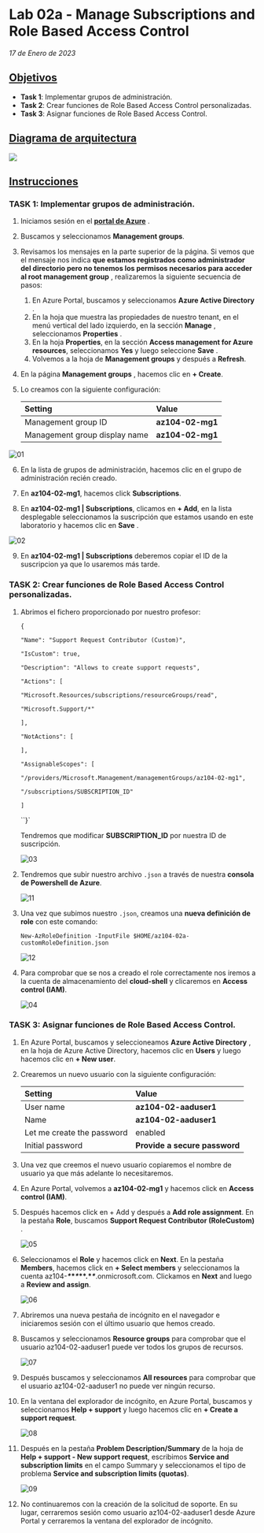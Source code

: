 # Lab 02a - Manage Subscriptions and Role Based Access Control

*17 de Enero de 2023*

## <u>Objetivos</u>

- **Task 1**: Implementar grupos de administración.
- **Task 2**: Crear funciones de Role Based Access Control personalizadas.
- **Task 3**: Asignar funciones de Role Based Access Control.

## <u>Diagrama de arquitectura</u>

![](img/lab02a.png)

## <u>Instrucciones</u>

### TASK 1: Implementar grupos de administración.

1. Iniciamos sesión en el [**portal de Azure**](http://portal.azure.com/) .

2. Buscamos y seleccionamos **Management groups**.

3. Revisamos los mensajes en la parte superior de la página. Si vemos que el mensaje nos indica **que estamos registrados como administrador del directorio pero no tenemos los permisos necesarios para acceder al root management group** , realizaremos la siguiente secuencia de pasos:

   1. En Azure Portal, buscamos y seleccionamos **Azure Active Directory** .
   2. En la hoja que muestra las propiedades de nuestro tenant, en el menú vertical del lado izquierdo, en la sección **Manage** , seleccionamos **Properties** .
   3. En la hoja **Properties**, en la sección **Access management for Azure resources**, seleccionamos **Yes** y luego seleccione **Save** .
   4. Volvemos a la hoja de **Management groups** y después a **Refresh**.

4. En la página **Management groups** , hacemos clic en **+ Create**.

5. Lo creamos con la siguiente configuración:

   | Setting                       | Value            |
   | :---------------------------- | :--------------- |
   | Management group ID           | **az104-02-mg1** |
   | Management group display name | **az104-02-mg1** |

![01](img/01.png)

6. En la lista de grupos de administración, hacemos clic en el grupo de administración recién creado.

7. En **az104-02-mg1**, hacemos click **Subscriptions**.

8. En **az104-02-mg1 | Subscriptions**, clicamos en **+ Add**, en la lista desplegable seleccionamos la suscripción que estamos usando en este laboratorio y hacemos clic en **Save** .

![02](img/02.png)

9. En **az104-02-mg1 | Subscriptions** deberemos copiar el ID de la suscripcion ya que lo usaremos más tarde.

### TASK 2: Crear funciones de Role Based Access Control personalizadas.

1. Abrimos el fichero proporcionado por nuestro profesor:

   `{   `

   `"Name": "Support Request Contributor (Custom)",   `

   `"IsCustom": true,   `

   `"Description": "Allows to create support requests",   `

   `"Actions": [       `

      `"Microsoft.Resources/subscriptions/resourceGroups/read",       `

      `"Microsoft.Support/*"   `

   `],   `

   `"NotActions": [   `

   ` ],   `

   `"AssignableScopes": [       `

      `"/providers/Microsoft.Management/managementGroups/az104-02-mg1",` 

   `"/subscriptions/SUBSCRIPTION_ID"` 

   `] `  

   ``}`

   Tendremos que modificar **SUBSCRIPTION_ID** por nuestra ID de suscripción.

   ![03](img/03.png)

2. Tendremos que subir nuestro archivo `.json` a través de nuestra **consola de Powershell de Azure**.

   ![11](img/11.png)

3. Una vez que subimos nuestro `.json`, creamos una **nueva definición de role** con este comando:

   `New-AzRoleDefinition -InputFile $HOME/az104-02a-customRoleDefinition.json`

   ![12](img/12.png)

4. Para comprobar que se nos a creado el role correctamente nos iremos a la cuenta de almacenamiento del **cloud-shell** y clicaremos en **Access control (IAM)**.

   ![04](img/04.png)

### TASK 3: Asignar funciones de Role Based Access Control.

1. En Azure Portal, buscamos y seleccioneamos **Azure Active Directory** , en la hoja de Azure Active Directory, hacemos clic en **Users** y luego hacemos clic en **+ New user**.

2. Crearemos un nuevo usuario con la siguiente configuración:

   | Setting                    | Value                         |
   | :------------------------- | :---------------------------- |
   | User name                  | **az104-02-aaduser1**         |
   | Name                       | **az104-02-aaduser1**         |
   | Let me create the password | enabled                       |
   | Initial password           | **Provide a secure password** |

3. Una vez que creemos el nuevo usuario copiaremos el nombre de usuario ya que más adelante lo necesitaremos.

4. En Azure Portal, volvemos a **az104-02-mg1** y hacemos click en **Access control (IAM)**.

5. Después hacemos click en + Add y después a **Add role assignment**. En la pestaña **Role**, buscamos **Support Request Contributor (RoleCustom)** .

   ![05](img/05.png)

6. Seleccionamos el **Role** y hacemos click en **Next**. En la pestaña **Members**, hacemos click en **+ Select members** y seleccionamos la cuenta az104-***\******\******\******\**.\******\****.onmicrosoft.com. Clickamos en **Next** and luego a **Review and assign**.

   ![06](img/06.png)

7. Abriremos una nueva pestaña de incógnito en el navegador e iniciaremos sesión con el último usuario que hemos creado.

8. Buscamos y seleccionamos **Resource groups** para comprobar que el usuario az104-02-aaduser1 puede ver todos los grupos de recursos.

   ![07](img/07.png)

9. Después buscamos y seleccionamos **All resources** para comprobar que el usuario az104-02-aaduser1 no puede ver ningún recurso.

10. En la ventana del explorador de incógnito, en Azure Portal, buscamos y seleccionamos **Help + support** y luego hacemos clic en **+ Create a support request**.

    ![08](img/08.png)

11. Después en la pestaña **Problem Description/Summary** de la hoja de **Help + support - New support request**, escribimos **Service and subscription limits** en el campo Summary y seleccionamos el tipo de problema **Service and subscription limits (quotas)**.

    ![09](img/09.png)

12. No continuaremos con la creación de la solicitud de soporte. En su lugar, cerraremos sesión como usuario az104-02-aaduser1 desde Azure Portal y cerraremos la ventana del explorador de incógnito.
